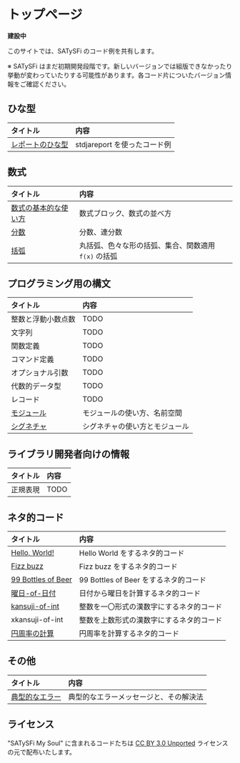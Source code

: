 # トップページ

**建設中**

このサイトでは、SATySFi のコード例を共有します。

※ SATySFi はまだ初期開発段階です。新しいバージョンでは組版できなかったり挙動が変わっていたりする可能性があります。各コード片についたバージョン情報をご確認ください。

## ひな型

| タイトル | 内容 |
|:---------|:-----|
| [レポートのひな型](template-stdjareport.html) | stdjareport を使ったコード例 |

## 数式

| タイトル | 内容 |
|:---------|:-----|
| [数式の基本的な使い方](math-basics.html) | 数式ブロック、数式の並べ方 |
| [分数](math-frac.html) | 分数、連分数 |
| [括弧](math-paren.html) | 丸括弧、色々な形の括弧、集合、関数適用 `f(x)` の括弧 |

## プログラミング用の構文

| タイトル | 内容 |
|:---------|:-----|
| 整数と浮動小数点数 | TODO |
| 文字列 | TODO |
| 関数定義 | TODO |
| コマンド定義 | TODO |
| オプショナル引数 | TODO |
| 代数的データ型 | TODO |
| レコード | TODO |
| [モジュール](programming-module.html) | モジュールの使い方、名前空間 |
| [シグネチャ](programming-signature.html) | シグネチャの使い方とモジュール |

## ライブラリ開発者向けの情報

| タイトル | 内容 |
|:---------|:-----|
| 正規表現 | TODO |

## ネタ的コード

| タイトル | 内容 |
|:---------|:-----|
| [Hello, World!](code-hello-world.html) | Hello World をするネタ的コード |
| [Fizz buzz](code-fizzbuzz.html) | Fizz buzz をするネタ的コード |
| [99 Bottles of Beer](code-99-bottles-of-beer.html) | 99 Bottles of Beer をするネタ的コード |
| [曜日-of-日付](code-day-of-date.html) | 日付から曜日を計算するネタ的コード |
| [kansuji-of-int](code-kansuji-of-int.html) | 整数を一〇形式の漢数字にするネタ的コード |
| xkansuji-of-int | 整数を上数形式の漢数字にするネタ的コード |
| [円周率の計算](code-pi.html) | 円周率を計算するネタ的コード |

## その他

| タイトル | 内容 |
|:---------|:-----|
| [典型的なエラー](others-errors.html) | 典型的なエラーメッセージと、その解決法 |

## ライセンス

"SATySFi My Soul" に含まれるコードたちは [CC BY 3.0 Unported](https://creativecommons.org/licenses/by/3.0/deed.ja) ライセンスの元で配布いたします。
